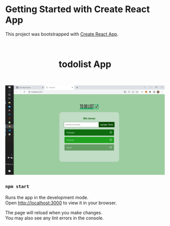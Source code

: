# Getting Started with Create React App

This project was bootstrapped with [Create React App](https://github.com/facebook/create-react-app).

<br/>
<h1 align = "center" >todolist App </h1>
<br/>
<p>
 <img alignself=center width=800px src="todoapp.jpeg"  alt="todolist" />
</p>

### `npm start`

Runs the app in the development mode.\
Open [http://localhost:3000](http://localhost:3000) to view it in your browser.

The page will reload when you make changes.\
You may also see any lint errors in the console.

